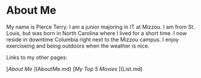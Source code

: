 # About Me
<p> My name is Pierce Terry. I am a junior majoring in IT at Mizzou. I am from St. Louis, but was born in North Carolina where I lived for a short time. I now reside in downtime Columbia right next to the Mizzou campus. I enjoy exerciseing and being outdoors when the weather is nice. </p>

<p> Links to my other pages: </p>
[<em>About Me </em>](AboutMe.md)
[<em>My Top 5 Movies </em>](List.md)
